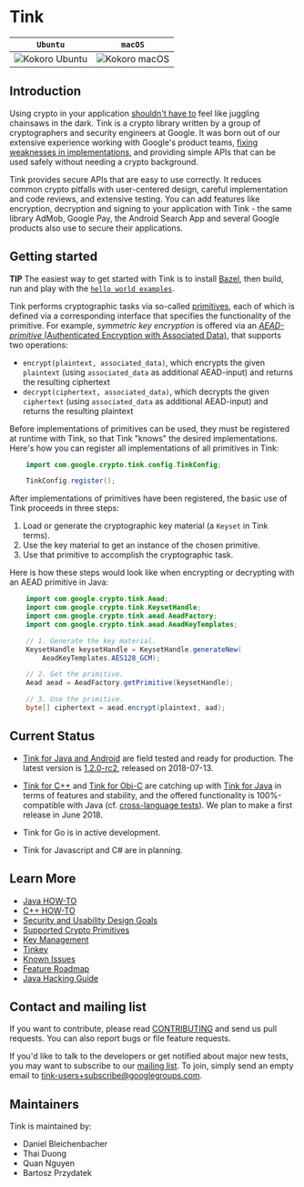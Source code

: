 # Tink

**`Ubuntu`**                                                                              | **`macOS`**
----------------------------------------------------------------------------------------- | -----------
![Kokoro Ubuntu](https://storage.googleapis.com/tink-kokoro-build-badges/tink-ubuntu.png) | ![Kokoro macOS](https://storage.googleapis.com/tink-kokoro-build-badges/tink-macos.png)

## Introduction

Using crypto in your application [shouldn't have
to](https://www.usenix.org/sites/default/files/conference/protected-files/hotsec15_slides_green.pdf)
feel like juggling chainsaws in the dark. Tink is a crypto library written by a
group of cryptographers and security engineers at Google. It was born out of
our extensive experience working with Google's product teams, [fixing
weaknesses in implementations](https://github.com/google/wycheproof), and
providing simple APIs that can be used safely without needing a crypto
background.

Tink provides secure APIs that are easy to use correctly. It reduces common
crypto pitfalls with user-centered design, careful implementation and code
reviews, and extensive testing. You can add features like encryption, decryption
and signing to your application with Tink - the same library AdMob, Google Pay,
the Android Search App and several Google products also use to secure their
applications.

## Getting started

**TIP** The easiest way to get started with Tink is to install
[Bazel](https://docs.bazel.build/versions/master/install.html), then build, run
and play with the [`hello world
examples`](https://github.com/google/tink/tree/master/examples/helloworld).

Tink performs cryptographic tasks via so-called [primitives](docs/PRIMITIVES.md),
each of which is defined via a corresponding interface that specifies the
functionality of the primitive. For example, _symmetric key encryption_ is
offered via an [_AEAD-primitive_ (Authenticated Encryption with Associated
Data)](docs/PRIMITIVES.md#authenticated-encryption-with-associated-data), that
supports two operations:

*   `encrypt(plaintext, associated_data)`, which encrypts the given `plaintext`
    (using `associated_data` as additional AEAD-input) and returns the resulting
    ciphertext
*   `decrypt(ciphertext, associated_data)`, which decrypts the given
    `ciphertext` (using `associated_data` as additional AEAD-input) and returns
    the resulting plaintext

Before implementations of primitives can be used, they must be registered at
runtime with Tink, so that Tink "knows" the desired implementations. Here's how
you can register all implementations of all primitives in Tink:

```java
    import com.google.crypto.tink.config.TinkConfig;

    TinkConfig.register();
```

After implementations of primitives have been registered, the basic use of Tink
proceeds in three steps:

1.  Load or generate the cryptographic key material (a `Keyset` in Tink terms).
2.  Use the key material to get an instance of the chosen primitive.
3.  Use that primitive to accomplish the cryptographic task.

Here is how these steps would look like when encrypting or decrypting with an
AEAD primitive in Java:

```java
    import com.google.crypto.tink.Aead;
    import com.google.crypto.tink.KeysetHandle;
    import com.google.crypto.tink.aead.AeadFactory;
    import com.google.crypto.tink.aead.AeadKeyTemplates;

    // 1. Generate the key material.
    KeysetHandle keysetHandle = KeysetHandle.generateNew(
        AeadKeyTemplates.AES128_GCM);

    // 2. Get the primitive.
    Aead aead = AeadFactory.getPrimitive(keysetHandle);

    // 3. Use the primitive.
    byte[] ciphertext = aead.encrypt(plaintext, aad);
```

## Current Status

*   [Tink for Java and Android](docs/JAVA-HOWTO.md) are field tested and ready
    for production. The latest version is
    [1.2.0-rc2](https://github.com/google/tink/releases/tag/v1.2.0-rc2),
    released on 2018-07-13.

*   [Tink for C++](docs/CPP-HOWTO.md) and [Tink for Obj-C](docs/OBJC-HOWTO.md)
    are catching up with [Tink for Java](docs/JAVA-HOWTO.md) in terms of
    features and stability, and the offered functionality is 100%-compatible
    with Java (cf. [cross-language tests](tools/testing/cross_language/)). We
    plan to make a first release in June 2018.

*   Tink for Go is in active development.

*   Tink for Javascript and C# are in planning.

## Learn More

*   [Java HOW-TO](docs/JAVA-HOWTO.md)
*   [C++ HOW-TO](docs/CPP-HOWTO.md)
*   [Security and Usability Design Goals](docs/SECURITY-USABILITY.md)
*   [Supported Crypto Primitives](docs/PRIMITIVES.md)
*   [Key Management](docs/KEY-MANAGEMENT.md)
*   [Tinkey](docs/TINKEY.md)
*   [Known Issues](docs/KNOWN-ISSUES.md)
*   [Feature Roadmap](docs/ROADMAP.md)
*   [Java Hacking Guide](docs/JAVA-HACKING.md)

## Contact and mailing list

If you want to contribute, please read [CONTRIBUTING](docs/CONTRIBUTING.md)
and send us pull requests. You can also report bugs or file feature requests.

If you'd like to talk to the developers or get notified about major new tests,
you may want to subscribe to our [mailing
list](https://groups.google.com/forum/#!forum/tink-users). To join, simply send
an empty email to tink-users+subscribe@googlegroups.com.

## Maintainers

Tink is maintained by:

-   Daniel Bleichenbacher
-   Thai Duong
-   Quan Nguyen
-   Bartosz Przydatek
